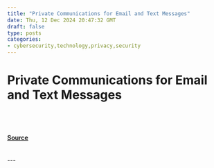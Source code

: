 ```yaml
---
title: "Private Communications for Email and Text Messages"
date: Thu, 12 Dec 2024 20:47:32 GMT
draft: false
type: posts
categories: 
- cybersecurity,technology,privacy,security
---
```

# Private Communications for Email and Text Messages

<br/>

<br/>


#### [Source](https://blog.ironcorelabs.com/private-communications-for-email-and-text-messages-310ba6dfbc37?source=rss----424d9e2d3917---4)

<br/>
---
